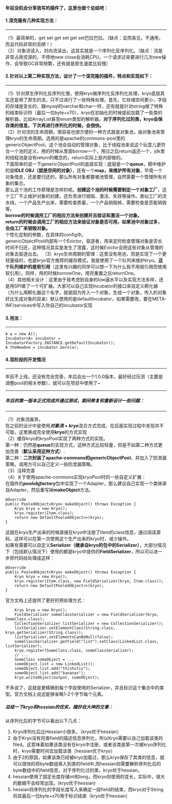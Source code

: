 #### 年前没机会分享我写的插件了，这里也做个总结吧：<br/>
#### 1.深克隆有几种实现方法：<br/>
----
（1）最简单的，get set get set get set巴拉巴拉。（缺点：显而易见，不通用，而且代码非常的丑陋！）<br/>
（2）对象流读入，対向流读出，这其实就是一个序列化反序列化。（缺点：流是非常占用资源的，不停地new  close会消耗CPU，一个请求过来要进行几次new操作，会导致GC非常频繁，还有就是原生速度比较慢）<br/>

#### 2.针对以上第二种实现方法，设计了一个深克隆的插件，特点和实现如下：
----
（1）针对原生序列化反序列化慢，使用kryo做序列化反序列化处理，kryo底层其实还是用了原生的流，只不过进行了一些特殊处理，首先，它存储空间更小，字段的存储是变长的，跟mysql的varchar和char一样，还有就是针对string做了特殊的结束标识符（最后一位byte+x70），kryo在初始化的时候提前加载了一些类的解析器，比如ArrayList甚至enum类型的解析器。**对于序列化过的类，kryo会保存类的信息，下次再进行序列化的时候，会很快。**<br/>
（2）针对流的生命周期，很容易也很方便的一种方式就是对象池，由对象池来管理kryo的生命周期。选用的是apache的commons-pool里的genericObjectPool。这个池会自动的管理对象，比于线程池来说这个玩意儿更符合一个池的定义，用的时候从里面borrow一个，用过之后return返还一个，jdk里的线程池是没有return的概念的，return实际上是内部做的。<br/>
下面简单的说一下genericObjectPool的底层实现：底层是一个**queue**，期中维护的是**IDLE OBJ（就是空闲的对象）**，还有一个**map，来维护所有对象**，毕竟一个对象借走，还是要归还的，那么所有对象都要被池管理，自然需要一个管理所有对象的集合。<br/>
那么这个池的工作原理是怎样的呢。**创建这个池的时候需要制定一个对象工厂**，这个工厂不止维护对象的创建，还负责进行销毁、激活、失效等操作。类似工厂的流水线，一个产品生产出来，需要检查质量，一个产品销毁掉，需要检查是否能销毁等。<br/>
**borrow的时候调用工厂的相应方法来创建并且验证和激活一个对象。**<br/>
**return的时候会调用工厂的相应方法来验证对象是否可用，如果池中对象过多，会由工厂来销毁对象。**<br/>
个性化定制的参数，在具体的config中。<br/>
genericObjectPool内部有一个Evictor，驱逐者，用来定时检查管理对象是否长时间不归还，这种情况其实是发生了泄露，这时候Evictor会把这些对象从管理的对象去驱逐出去。
（3）kryo生命周期的管理：这里没有用池，而是实现了一个更轻量级的，也是kryo官方推荐的缓存模式，我是使用了一个队列来维护kryo。**这个队列维护的是软引用**（这里有兴趣的同学可以想一下为什么我不用弱引用而使用软引用）。同样，用的时候borrowOne，用完重置之后returnOne。<br/>
（4）其他相关设计：这里由于我考虑到自身的low逼水平以及实现方法多样，还是用SPI做了一个可扩展。大家可以自己实现Incubator的接口来自定义孵化器（为什么用孵化器这个名字，就是因为传入一个对象，生成一个对象，传入的对象好比生成对象的双亲）默认使用的是defaultIncubator，如果需要改，要在META-INF/services中写入你自己的incubator实现<br/>

#### 3.用法：
--------
```
A a = new A();
Incubator<A> incubator = IncubatorFactory.INSTANCE.getDefaultIncubator();
A theNewOne = incubator.born(a);
```

#### 4.现阶段的开发情况
----
年前不上线，还没有完全完善，年后会出一个1.0.0版本，最好经过压测（主要是调整pool的相关参数），就可以在项目中使用了~

----------

##### 年后的第一版本正式完成并通过测试，期间修复和重新设计一些问题：
----------
（1）对象流废弃。<br/>
在之前的设计中是使用***对象流 + kryo***混合方式完成，在后面实现过程中发现并不可取，这里换成完全使用**kryo**的方式实现<br/>
（2）缓存kryo的kryoPool实现了两种方式的实现。<br/>
第一种：仍然是**queue**的实现方式，这种方式比较轻量，但是不如第二种方式更加完善（**默认采用这种方式**）.<br/>
第二种：**二次封装了apache-commons的genericObjectPool**，并加入了防泄漏策略，调用方可以自己定义一些防泄漏策略。<br/>
（3）注释完善<br/>
（4）关于使用apache-commons实现kryoPool时的一些自定义扩展：<br/>
在插件的***poolobjfactory***包中实现了一个Adapter，那么建议自己实现一个类继承自Adapter，然后重写掉**makeObject**方法。<br/>
```
@Override
public PooledObject<Kryo> makeObject() throws Exception {
	Kryo kryo = new Kryo();
	kryo.register(Item.class);
	return new DefaultPooledObject<>(kryo);
}
```
这就在kryo生产出来的时候直接在kryo中注册了Item的class信息，通过阅读源码，这样可以在第一次使用这个生产出来的kryo时，减少操作。<br/>
如果有需要可以自定义**Serializer（继承自kryo的包中的Serializer）**，大部分情况下（包括默认情况下）使用的都是kryo中提供的**FieldSerializer**，所以可以进一步把代码给处理成这样：<br/>

```
@Override
public PooledObject<Kryo> makeObject() throws Exception {
	Kryo kryo = new Kryo();
	kryo.register(Item.class, new FieldSerializer(kryo, Item.class));
	return new DefaultPooledObject<>(kryo);
}
```

官方文档上还提供了更好的预处理方式：
```
    Kryo kryo = new Kryo();
    FieldSerializer someClassSerializer = new FieldSerializer(kryo, SomeClass.class);
    CollectionSerializer listSerializer = new CollectionSerializer();
    listSerializer.setElementClass(String.class, kryo.getSerializer(String.class));
    listSerializer.setElementsCanBeNull(false);
    someClassSerializer.getField("list").setClass(LinkedList.class, listSerializer);
    kryo.register(SomeClass.class, someClassSerializer);
    // ...
    SomeClass someObject = ...
    someObject.list = new LinkedList();
    someObject.list.add("thishitis");
    someObject.list.add("bananas");
    kryo.writeObject(output, someObject);
```
不多说了，这就是更精确到每个字段使用的Serializer，并且标识这个集合中的类型。官方文档上说这能够省略1-2个字节每个元素。

##### 总结一下kryo和hessian的优劣，摘抄自大神的文章：
从序列化后的字节可以看出以下几点：
1. Kryo序列化后比Hessian小很多。（kryo优于hessian）
2. 由于Kryo没有将类field的描述信息序列化，所以Kryo需要以自己加载该类的filed。这意味着如果该类没有在kryo中注册，或者该类是第一次被kryo序列化时，kryo需要时间去加载该类（hessian优于kryo）
3. 由于2的原因，如果该类已经被kryo加载过，那么kryo保存了其类的信息，就可以很快的将byte数组填入到类的field中,而hessian则需要解析序列化后的byte数组中的field信息，对于序列化过的类，kryo优于hessian。
4. hessian使用了固定长度存储int和long，而kryo则使用的变长，实际中，很大的数据不会经常出现。(kryo优于hessian)
5. hessian将序列化的字段长度写入来确定一段field的结束，而kryo对于String将其最后一位byte+x70用于标识结束（kryo优于hessian）

